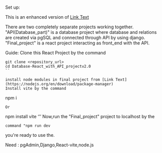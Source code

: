Set up:

This is an enhanced version of  [Link Text]( https://github.com/MM-Mamunn/React_with_API_project)

There are two completely separate projects working together.
"API(Database_part)" is a database project where database and relations are created via pgSQL and connected through API by using django.
"Final_project" is a react project interacting as front_end with the API.

Guide:
Clone this React Project by the command
```
git clone <repository_url>
cd Database-React_with_API_projectv2.0
``

install node modules in final project from [Link Text](https://nodejs.org/en/download/package-manager)
Install vite by the command
```
 npm i
``` 
Or
```
npm install vite
‘’’
Now,run the "Final_project" project to localhost by the 
```
command "npm run dev
```
you're ready to use the.

Need : pgAdmin,Django,React-vite,node.js 

